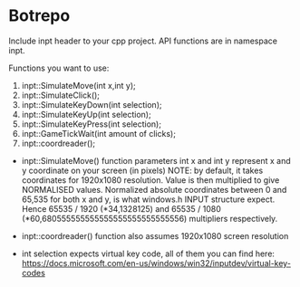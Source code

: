# Botrepo

Include inpt header to your cpp project. API functions are in namespace inpt.

Functions you want to use:

1. inpt::SimulateMove(int x,int y);
2. inpt::SimulateClick();
3. inpt::SimulateKeyDown(int selection);
4. inpt::SimulateKeyUp(int selection);
5. inpt::SimulateKeyPress(int selection);
6. inpt::GameTickWait(int amount of clicks);
6. inpt::coordreader();


- inpt::SimulateMove() function parameters int x and int y represent x and y coordinate on your screen (in pixels) NOTE: by default, it takes coordinates for 1920x1080 resolution. Value is then multiplied to give NORMALISED values. Normalized absolute coordinates between 0 and 65,535 for both x and y, is what windows.h INPUT structure expect. Hence 65535 / 1920 (\*‭34,1328125‬) and 65535 / 1080 (\*‭‭60,680555555555555555555555555556‬‬) multipliers respectively. 
- inpt::coordreader() function also assumes 1920x1080 screen resolution


- int selection expects virtual key code, all of them you can find here: https://docs.microsoft.com/en-us/windows/win32/inputdev/virtual-key-codes

